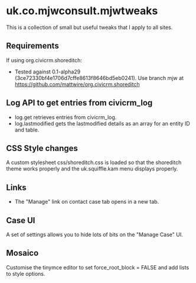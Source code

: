 # uk.co.mjwconsult.mjwtweaks

This is a collection of small but useful tweaks that I apply to all sites.

## Requirements
If using org.civicrm.shoreditch:
* Tested against 0.1-alpha29 (3ce72330bf4e1706d7cffe8613f8646bd5eb0241). Use branch mjw at https://github.com/mattwire/org.civicrm.shoreditch

## Log API to get entries from civicrm_log
- log.get retrieves entries from civicrm_log.
- log.lastmodified gets the lastmodified details as an array for an entity ID and table.

## CSS Style changes
A custom stylesheet css/shoreditch.css is loaded so that the shoreditch theme works properly and the uk.squiffle.kam menu displays properly.

## Links
- The "Manage" link on contact case tab opens in a new tab.

## Case UI
A set of settings allows you to hide lots of bits on the "Manage Case" UI.

## Mosaico

Customise the tinymce editor to set force_root_block = FALSE and add lists to style options.
